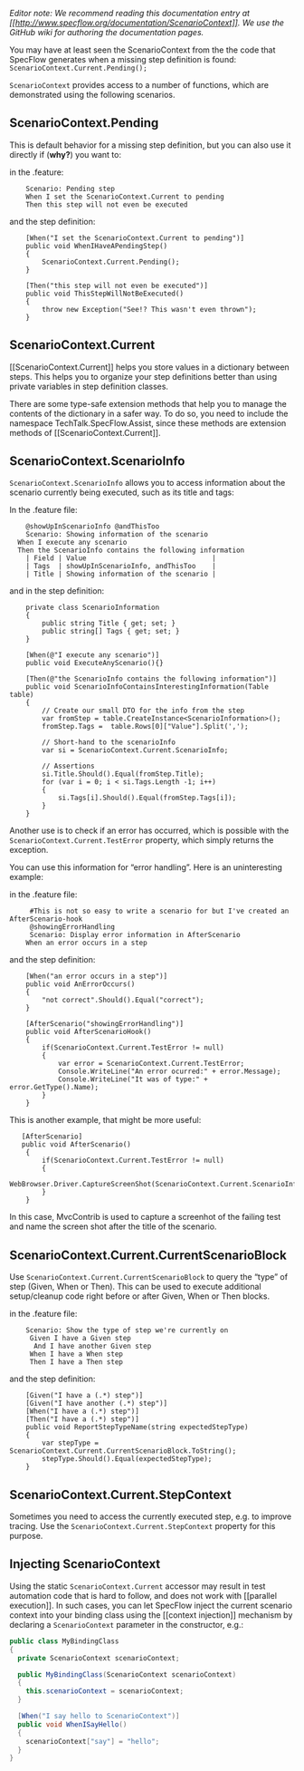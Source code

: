 _Editor note: We recommend reading this documentation entry at [[http://www.specflow.org/documentation/ScenarioContext]]. We use the GitHub wiki for authoring the documentation pages._

You may have at least seen the ScenarioContext from the the code that SpecFlow generates when a missing step definition is found: `ScenarioContext.Current.Pending();`

`ScenarioContext` provides access to a number of functions, which are demonstrated using the following scenarios.

## ScenarioContext.Pending

This is default behavior for a missing step definition, but you can also use it directly if (**why?**) you want to:

in the .feature:

        Scenario: Pending step
	    When I set the ScenarioContext.Current to pending
	    Then this step will not even be executed

and the step definition:

        [When("I set the ScenarioContext.Current to pending")]
        public void WhenIHaveAPendingStep()
        {
            ScenarioContext.Current.Pending();
        }

        [Then("this step will not even be executed")]
        public void ThisStepWillNotBeExecuted()
        {
            throw new Exception("See!? This wasn't even thrown");
        }


## ScenarioContext.Current

[[ScenarioContext.Current]] helps you store values in a dictionary between steps. This helps you to organize your step definitions better than using private variables in step definition classes.

There are some type-safe extension methods that help you to manage the contents of the dictionary in a safer way. To do so, you need to include the namespace TechTalk.SpecFlow.Assist, since these methods are extension methods of [[ScenarioContext.Current]].

## ScenarioContext.ScenarioInfo

`ScenarioContext.ScenarioInfo` allows  you to access information about the scenario currently being executed, such as its title and tags:

In the .feature file:

        @showUpInScenarioInfo @andThisToo
        Scenario: Showing information of the scenario
	  When I execute any scenario
	  Then the ScenarioInfo contains the following information
		| Field | Value                               |
		| Tags  | showUpInScenarioInfo, andThisToo    |
		| Title | Showing information of the scenario |

and in the step definition:

        private class ScenarioInformation
        {
            public string Title { get; set; }
            public string[] Tags { get; set; }
        }

        [When(@"I execute any scenario")]
        public void ExecuteAnyScenario(){}

        [Then(@"the ScenarioInfo contains the following information")]
        public void ScenarioInfoContainsInterestingInformation(Table table)
        {
            // Create our small DTO for the info from the step
            var fromStep = table.CreateInstance<ScenarioInformation>();
            fromStep.Tags =  table.Rows[0]["Value"].Split(',');

            // Short-hand to the scenarioInfo
            var si = ScenarioContext.Current.ScenarioInfo;

            // Assertions
            si.Title.Should().Equal(fromStep.Title);
            for (var i = 0; i < si.Tags.Length -1; i++)
            {
                si.Tags[i].Should().Equal(fromStep.Tags[i]);
            }
        }

Another use is to check if an error has occurred, which is possible with the `ScenarioContext.Current.TestError` property, which simply returns the exception.

You can use this information for “error handling”. Here is an uninteresting example:

in the .feature file:

         #This is not so easy to write a scenario for but I've created an AfterScenario-hook
         @showingErrorHandling 
         Scenario: Display error information in AfterScenario
	    When an error occurs in a step

and the step definition:

        [When("an error occurs in a step")]
        public void AnErrorOccurs()
        {
            "not correct".Should().Equal("correct");
        }

        [AfterScenario("showingErrorHandling")]
        public void AfterScenarioHook()
        {
            if(ScenarioContext.Current.TestError != null)
            {
                var error = ScenarioContext.Current.TestError;
                Console.WriteLine("An error ocurred:" + error.Message);
                Console.WriteLine("It was of type:" + error.GetType().Name);
            }
        }

This is another example, that might be more useful:


       [AfterScenario]
       public void AfterScenario()
        {
            if(ScenarioContext.Current.TestError != null)
            {
                WebBrowser.Driver.CaptureScreenShot(ScenarioContext.Current.ScenarioInfo.Title);
            }
        }

In this case, MvcContrib is used to capture a screenhot of the failing test and name the screen shot after the title of the scenario.


## ScenarioContext.Current.CurrentScenarioBlock

Use `ScenarioContext.Current.CurrentScenarioBlock` to query the “type” of step (Given, When or Then). This can be used to execute additional setup/cleanup code right before or after Given, When or Then blocks.

in the .feature file:

        Scenario: Show the type of step we're currently on
	     Given I have a Given step
		  And I have another Given step
	     When I have a When step
	     Then I have a Then step

and the step definition:

        [Given("I have a (.*) step")]
        [Given("I have another (.*) step")]
        [When("I have a (.*) step")]
        [Then("I have a (.*) step")]
        public void ReportStepTypeName(string expectedStepType)
        {
            var stepType = ScenarioContext.Current.CurrentScenarioBlock.ToString();
            stepType.Should().Equal(expectedStepType);
        }

## ScenarioContext.Current.StepContext

Sometimes you need to access the currently executed step, e.g. to improve tracing. Use the `ScenarioContext.Current.StepContext` property for this purpose.

## Injecting ScenarioContext

Using the static `ScenarioContext.Current` accessor may result in test automation code that is hard to follow, and does not work with [[parallel execution]]. In such cases, you can let SpecFlow inject the current scenario context into your binding class using the [[context injection]] mechanism by declaring a `ScenarioContext` parameter in the constructor, e.g.:

```c#
public class MyBindingClass
{
  private ScenarioContext scenarioContext;

  public MyBindingClass(ScenarioContext scenarioContext)
  {
    this.scenarioContext = scenarioContext;
  }

  [When("I say hello to ScenarioContext")]
  public void WhenISayHello()
  {
    scenarioContext["say"] = "hello";
  }
}
```
